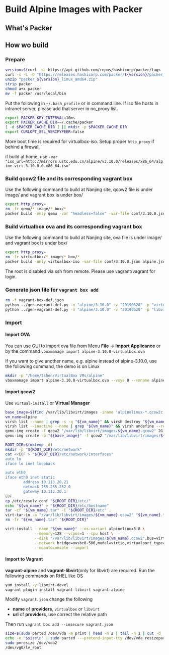 # Build Alpine Images with Packer

## What's Packer

## How wo build

### Prepare

```bash
version=$(curl -sL https://api.github.com/repos/hashicorp/packer/tags | jq .[0].name | tr -d '"v')
curl -s -L -O "https://releases.hashicorp.com/packer/${version}/packer_${version}_linux_amd64.zip"
unzip "packer_${version}_linux_amd64.zip"
strip packer
chmod a+x packer
mv -f packer /usr/local/bin
```

Put the following in `~/.bash_profile` or in command line.
If iso file hosts in intranet server, please add that server in no_proxy list.

```bash
export PACKER_KEY_INTERVAL=10ms
export PACKER_CACHE_DIR=~/.cache/packer
[ -d $PACKER_CACHE_DIR ] || mkdir -p $PACKER_CACHE_DIR
export CURLOPT_SSL_VERIFYPEER=false
```

More boot time is required for virtualbox-iso. Setup proper `http_proxy` if behind a firewall.

if build at home, use `-var "iso_url=http://mirrors.ustc.edu.cn/alpine/v3.10.0/releases/x86_64/alpine-virt-3.10.0.0-x86_64.iso"`

### Build qcow2 file and its corresponding vagrant box

Use the following command to build at Nanjing site, qcow2 file is under image/ and vagrant box is under box/

```bash
export http_proxy=
rm -fr qemu/* image/* box/*
packer build -only qemu -var "headless=false" -var-file conf/3.10.0.json alpine.json
```

### Build virtualbox ova and its corresponding vagrant box

Use the following command to build at Nanjing site, ova file is under image/ and vagrant box is under box/

```bash
export http_proxy=
rm -fr virtualbox/* image/* box/*
packer build -only virtualbox-iso -var-file conf/3.10.0.json alpine.json
```

The root is disabled via ssh from remote. Please use vagrant/vagrant for login.

### Generate json file for `vagrant box add`

```bash
rm -f vagrant-box-def.json
python ../gen-vagrant-def.py -n "alpine/3.10.0" -v "20190620" -p "virtualbox" -u "box/alpine-3.10.0/alpine-3.10.0-virtualbox-20171016.box"
python ../gen-vagrant-def.py -n "alpine/3.10.0" -v "20190620" -p "libvirt" -u "box/alpine-3.10.0/alpine-3.10.0-libvirt-20171016.box"
```

### Import

#### Import OVA

You can use GUI to import ova file from Menu **File** -> **Import Applicance** or by the command `vboxmanage import alpine-3.10.0-virtualbox.ova`

If you want to give another name, e.g. alpine instead of alpine-3.10.0, use the following command, the demo is on Linux

```bash
mkdir -p "/home/tshen/VirtualBox VMs/alpine"
vboxmanage import alpine-3.10.0-virtualbox.ova --vsys 0 --vmname alpine --unit 9 --disk "/home/tshen/VirtualBox VMs/alpine/alpine.vmdk"
```

#### Import qcow2

Use `virtual-install` or **Virtual Manager**

```bash
base_image=$(find /var/lib/libvirt/images -iname 'alpinelinux-*.qcow2c' -printf "%T@ %p\n" | sort -r | head -1 | cut -d' ' -f2)
vm_name=alpine
virsh list --name | grep -s -q "${vm_name}" && virsh destroy "${vm_name}"
virsh list --inactive --name | grep "${vm_name}" && virsh undefine --remove-all-storage "${vm_name}"
qemu-img create -f qcow2 "/var/lib/libvirt/images/${vm_name}.qcow2" 2G
qemu-img create -b "${base_image}" -f qcow2 "/var/lib/libvirt/images/${vm_name}.qcow2"

ROOT_DIR=$(mktemp -d)
mkdir -p "${ROOT_DIR}/etc/network"
cat <<EOF > "${ROOT_DIR}/etc/network/interfaces"
auto lo
iface lo inet loopback

auto eth0
iface eth0 inet static
        address 10.113.20.21
        netmask 255.255.252.0
        gateway 10.113.20.1
EOF
cp /etc/resolv.conf "${ROOT_DIR}/etc/"
echo "${vm_name}" > "${ROOT_DIR}/etc/hostname"
tar -cf "${vm_name}.tar" -C "${ROOT_DIR}/etc" .
virt-tar-in -a "/var/lib/libvirt/images/${vm_name}.qcow2" "${vm_name}.tar" /etc
rm -fr "${vm_name}.tar" "${ROOT_DIR}"

virt-install --name "${vm_name}" --os-variant alpinelinux3.8 \
             --memory=128 --vcpus=1 --cpu host \
             --disk "/var/lib/libvirt/images/${vm_name}.qcow2",bus=virtio \
             --network bridge=ovsbr0-506,model=virtio,virtualport_type=openvswitch \
             --noautoconsole --import
```

#### Import to Vagrant

**vagrant-alpine** and **vagrant-libvirt**(only for libvirt) are required. Run the following commands on RHEL like OS

```bash
yum install -y libvirt-devel
vagrant plugin install vagrant-libvirt vagrant-alpine
```

Modify `vagrant.json` change the following

- **name** of **providers**, `virtualbox` or `libvirt`
- **url** of **providers**, use correct the relative path

Then run `vagrant box add --insecure vagrant.json`

```bash
size=$(sudo parted /dev/vda -m print | head -n 2 | tail -n 1 | cut -d ':' -f 2)
echo -e "$size\n" | sudo parted ---pretend-input-tty /dev/vda resizepart 2
sudo pvresize /dev/vda2
/dev/vg0/lv_root
```
